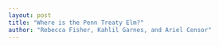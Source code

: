 ```yaml
---
layout: post
title: "Where is the Penn Treaty Elm?"
author: "Rebecca Fisher, Kahlil Garnes, and Ariel Censor"
---
```


<p align = "center><ins>Summary Statement</ins></p>

Starting with the historical understanding of where the Penn Treaty Elm is said to have been then moving to later depictions of the tree and its folklore, and finishing where the pieces of the original Penn Treaty Elm ended up, this essay will trace the tangible and intangible presence of the tree throughout history.
